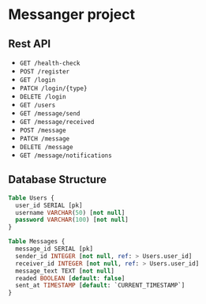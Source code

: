 # Messanger project

## Rest API
- `GET /health-check`
- `POST /register`
- `GET /login`
- `PATCH /login/{type}`
- `DELETE /login`
- `GET /users`
- `GET /message/send`
- `GET /message/received`
- `POST /message`
- `PATCH /message`
- `DELETE /message`
- `GET /message/notifications`

## Database Structure

```sql
Table Users {
  user_id SERIAL [pk]
  username VARCHAR(50) [not null]
  password VARCHAR(100) [not null]
}

Table Messages {
  message_id SERIAL [pk]
  sender_id INTEGER [not null, ref: > Users.user_id]
  receiver_id INTEGER [not null, ref: > Users.user_id]
  message_text TEXT [not null]
  readed BOOLEAN [default: false]
  sent_at TIMESTAMP [default: `CURRENT_TIMESTAMP`]
}

